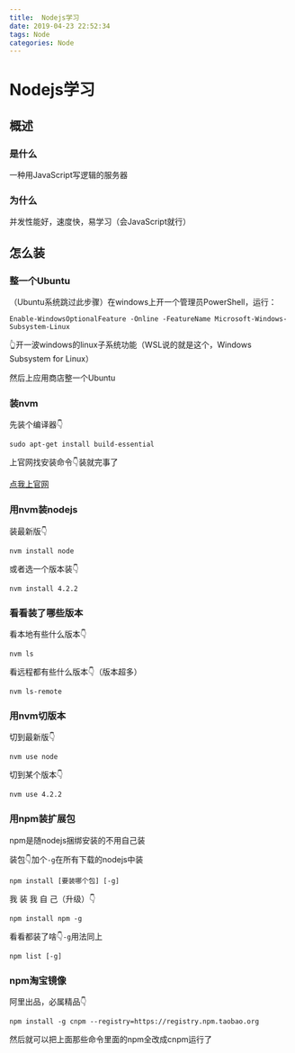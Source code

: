 ```yaml
---
title:  Nodejs学习
date: 2019-04-23 22:52:34
tags: Node
categories: Node
---
```

# Nodejs学习

## 概述

### 是什么

一种用JavaScript写逻辑的服务器

### 为什么

并发性能好，速度快，易学习（会JavaScript就行）

## 怎么装

### 整一个Ubuntu

（Ubuntu系统跳过此步骤）在windows上开一个管理员PowerShell，运行：

    Enable-WindowsOptionalFeature -Online -FeatureName Microsoft-Windows-Subsystem-Linux

👆开一波windows的linux子系统功能（WSL说的就是这个，Windows Subsystem for Linux）

然后上应用商店整一个Ubuntu

### 装nvm

先装个编译器👇

    sudo apt-get install build-essential

上官网找安装命令👇装就完事了

[点我上官网](https://github.com/creationix/nvm#install-script)

### 用nvm装nodejs

装最新版👇

    nvm install node

或者选一个版本装👇

    nvm install 4.2.2

### 看看装了哪些版本

看本地有些什么版本👇

    nvm ls

看远程都有些什么版本👇（版本超多）

    nvm ls-remote

### 用nvm切版本

切到最新版👇

    nvm use node

切到某个版本👇

    nvm use 4.2.2

### 用npm装扩展包

npm是随nodejs捆绑安装的不用自己装

装包👇加个`-g`在所有下载的nodejs中装

    npm install [要装哪个包] [-g]

我 装 我 自 己（升级）👇

    npm install npm -g

看看都装了啥👇`-g`用法同上

    npm list [-g]

### npm淘宝镜像

阿里出品，必属精品👇

    npm install -g cnpm --registry=https://registry.npm.taobao.org

然后就可以把上面那些命令里面的npm全改成cnpm运行了
